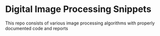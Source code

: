 # Digital Image Processing Snippets

This repo consists of various image processing algorithms with properly documented code and reports
